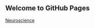 ## Welcome to GitHub Pages
[Neuroscience](https://github.com/youngmtool/youngmtool.github.io/neuroscience/README)
